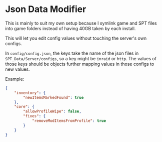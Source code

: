 # Json Data Modifier

This is mainly to suit my own setup because I symlink game and SPT files into game folders instead of having 40GB taken by each install.

This will let you edit config values without touching the server's own configs.

In `config/config.json`, the keys take the name of the json files in `SPT_Data/Server/configs`, so a key might be `inraid` or `http`. The values of those keys should be objects further mapping values in those configs to new values.

Example:

```json
{
    "inventory": {
        "newItemsMarkedFound": true
    },
    "core": {
        "allowProfileWipe": false,
        "fixes": {
            "removeModItemsFromProfile": true
        }
    }
}
```
